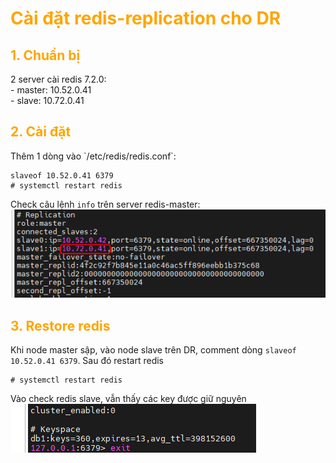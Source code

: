 <h1 style="color:orange">Cài đặt redis-replication cho DR</h1>
<h2 style="color:orange">1. Chuẩn bị</h2>
2 server cài redis 7.2.0:<br>
- master: 10.52.0.41<br>
- slave: 10.72.0.41<br>

<h2 style="color:orange">2. Cài đặt</h2>
Thêm 1 dòng vào `/etc/redis/redis.conf`:

    slaveof 10.52.0.41 6379
    # systemctl restart redis

Check câu lệnh `info` trên server redis-master:
![redis-replicate1](../img/redis-replicate1.png)<br>

<h2 style="color:orange">3. Restore redis</h2>

Khi node master sập, vào node slave trên DR, comment dòng `slaveof 10.52.0.41 6379`. Sau đó restart redis

    # systemctl restart redis
Vào check redis slave, vẫn thấy các key được giữ nguyên<br>
![redis-replicate7](../img/redis-replicate2.png)<br>
